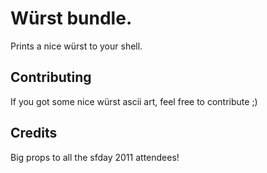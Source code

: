 # Würst bundle.

Prints a nice würst to your shell.

## Contributing

If you got some nice würst ascii art, feel free to contribute ;)

## Credits

Big props to all the sfday 2011 attendees!
